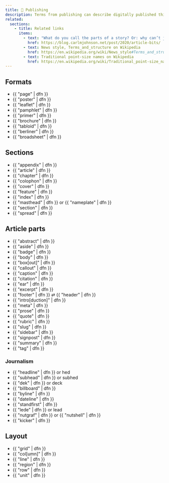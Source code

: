 ```yaml
---
title: 📰 Publishing
description: Terms from publishing can describe digitally published things.
related:
  sections:
    - title: Related links
      items:
        - text: "What do you call the parts of a story? Or: why can’t journalists spell “lead”?"
          href: https://blog.carlmjohnson.net/post/2020/article-bits/
        - text: News style, Terms_and_structure on Wikipedia
          href: https://en.wikipedia.org/wiki/News_style#Terms_and_structure
        - text: Traditional point-size names on Wikipedia
          href: https://en.wikipedia.org/wiki/Traditional_point-size_names
---
```


## Formats

- {{ "page" | dfn }}
- {{ "poster" | dfn }}
- {{ "leaflet" | dfn }}
- {{ "pamphlet" | dfn }}
- {{ "primer" | dfn }}
- {{ "brochure" | dfn }}
- {{ "tabloid" | dfn }}
- {{ "berliner" | dfn }}
- {{ "broadsheet" | dfn }}

## Sections

- {{ "appendix" | dfn }}
- {{ "article" | dfn }}
- {{ "chapter" | dfn }}
- {{ "colophon" | dfn }}
- {{ "cover" | dfn }}
- {{ "feature" | dfn }}
- {{ "index" | dfn }}
- {{ "masthead" | dfn }} or {{ "nameplate" | dfn }}
- {{ "section" | dfn }}
- {{ "spread" | dfn }}

## Article parts

- {{ "abstract" | dfn }}
- {{ "aside" | dfn }}
- {{ "badge" | dfn }}
- {{ "body" | dfn }}
- {{ "box[out]" | dfn }}
- {{ "callout" | dfn }}
- {{ "caption" | dfn }}
- {{ "citation" | dfn }}
- {{ "ear" | dfn }}
- {{ "excerpt" | dfn }}
- {{ "footer" | dfn }} ⇄ {{ "header" | dfn }}
- {{ "intro[duction]" | dfn }}
- {{ "meta" | dfn }}
- {{ "prose" | dfn }}
- {{ "quote" | dfn }}
- {{ "rubric" | dfn }}
- {{ "slug" | dfn }}
- {{ "sidebar" | dfn }}
- {{ "signpost" | dfn }}
- {{ "summary" | dfn }}
- {{ "tag" | dfn }}

### Journalism

- {{ "headline" | dfn }} or hed
- {{ "subhead" | dfn }} or subhed
- {{ "dek" | dfn }} or deck
- {{ "billboard" | dfn }}
- {{ "byline" | dfn }}
- {{ "dateline" | dfn }}
- {{ "standfirst" | dfn }}
- {{ "lede" | dfn }} or lead
- {{ "nutgraf" | dfn }} or {{ "nutshell" | dfn }}
- {{ "kicker" | dfn }}

## Layout

- {{ "grid" | dfn }}
- {{ "col[umn]" | dfn }}
- {{ "line" | dfn }}
- {{ "region" | dfn }}
- {{ "row" | dfn }}
- {{ "unit" | dfn }}
